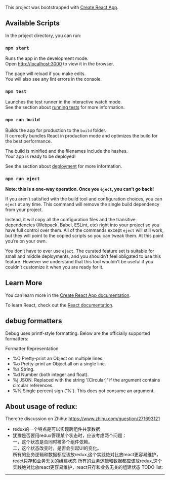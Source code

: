 This project was bootstrapped with [Create React App](https://github.com/facebook/create-react-app).

## Available Scripts

In the project directory, you can run:

### `npm start`

Runs the app in the development mode.<br>
Open [http://localhost:3000](http://localhost:3000) to view it in the browser.

The page will reload if you make edits.<br>
You will also see any lint errors in the console.

### `npm test`

Launches the test runner in the interactive watch mode.<br>
See the section about [running tests](https://facebook.github.io/create-react-app/docs/running-tests) for more information.

### `npm run build`

Builds the app for production to the `build` folder.<br>
It correctly bundles React in production mode and optimizes the build for the best performance.

The build is minified and the filenames include the hashes.<br>
Your app is ready to be deployed!

See the section about [deployment](https://facebook.github.io/create-react-app/docs/deployment) for more information.

### `npm run eject`

**Note: this is a one-way operation. Once you `eject`, you can’t go back!**

If you aren’t satisfied with the build tool and configuration choices, you can `eject` at any time. This command will remove the single build dependency from your project.

Instead, it will copy all the configuration files and the transitive dependencies (Webpack, Babel, ESLint, etc) right into your project so you have full control over them. All of the commands except `eject` will still work, but they will point to the copied scripts so you can tweak them. At this point you’re on your own.

You don’t have to ever use `eject`. The curated feature set is suitable for small and middle deployments, and you shouldn’t feel obligated to use this feature. However we understand that this tool wouldn’t be useful if you couldn’t customize it when you are ready for it.

## Learn More

You can learn more in the [Create React App documentation](https://facebook.github.io/create-react-app/docs/getting-started).

To learn React, check out the [React documentation](https://reactjs.org/).

## debug formatters  
Debug uses printf-style formatting. Below are the officially supported formatters:   

Formatter	Representation  
* %O	Pretty-print an Object on multiple lines.
* %o	Pretty-print an Object all on a single line.
* %s	String.
* %d	Number (both integer and float).
* %j	JSON. Replaced with the string '[Circular]' if the argument contains circular references.
* %%	Single percent sign ('%'). This does not consume an argument.

## About usage of redux: 
There're discussion on Zhihu:
https://www.zhihu.com/question/271693121 
* redux的一个特点是可以实现跨组件共享数据     
* 犹豫是否要用redux管理某个状态时，应该考虑两个问题：    
   一，这个状态是否同时被多个组件依赖。    
   二，这个状态改变时，是否会引起UI的变化。    
所有的业务逻辑和数据都应该放redux,这个实践绝对比放react更容易维护，react只存和业务无关的组建状态
所有的业务逻辑和数据都应该放redux,这个实践绝对比放react更容易维护，react只存和业务无关的组建状态
TODO list:   
***